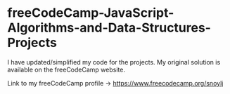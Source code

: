 # freeCodeCamp-JavaScript-Algorithms-and-Data-Structures-Projects

I have updated/simplified my code for the projects. My original solution is available on the freeCodeCamp website.

Link to my freeCodeCamp profile -> https://www.freecodecamp.org/snoylj
